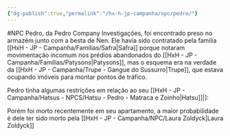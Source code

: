 ```yaml
---
{"dg-publish":true,"permalink":"/hx-h-jp-campanha/npc/pedro/"}
---
```


#NPC
Pedro, da Pedro Company Investigações, foi encontrado preso no armazém junto com a besta de Nen. Ele havia sido contratado pela família [[HxH - JP - Campanha/Famílias/Safra\|Safra]] porque notaram movimentação incomum nos prédios abandonados do [[HxH - JP - Campanha/Famílias/Patysons\|Patysons]], mas o esquema era na verdade da [[HxH - JP - Campanha/Trupe - Gangue do Sussurro\|Trupe]], que estava ocupando imóveis para montar pontos de tráfico.

Pedro tinha algumas restrições em relação ao seu [[HxH - JP - Campanha/Hatsus - NPCS/Hatsu - Pedro - Matraca e Zoinho\|Hatsu]]|]:

Porém foi morto recentemente em seu apartamento, a maior probabilidade é dele ter sido morto pela [[HxH - JP - Campanha/NPC/Laura Zoldyck\|Laura Zoldyck]]